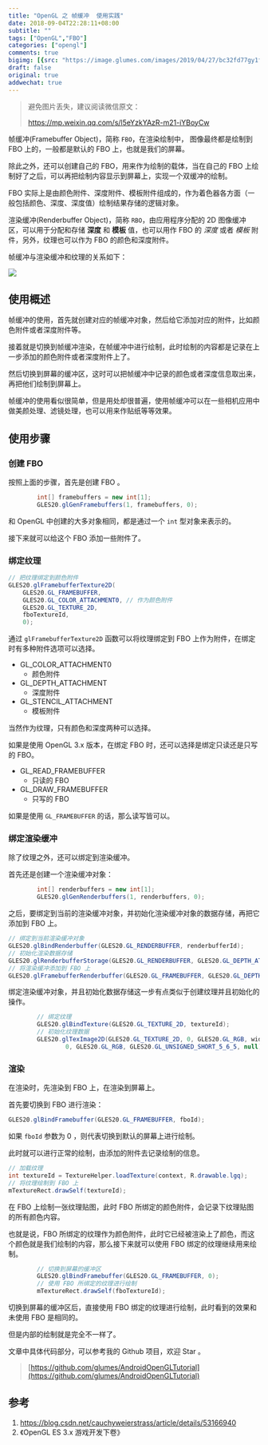 ```yaml
---
title: "OpenGL 之 帧缓冲  使用实践"
date: 2018-09-04T22:28:11+08:00
subtitle: ""
tags: ["OpenGL","FBO"]
categories: ["opengl"]
comments: true
bigimg: [{src: "https://image.glumes.com/images/2019/04/27/bc32fd77gy1fuxvv2w99zj20zk0njgof.jpg", desc: ""}]
draft: false
original: true
addwechat: true
---
```


> 避免图片丢失，建议阅读微信原文：
> 
> https://mp.weixin.qq.com/s/l5eYzkYAzR-m21-iYBoyCw

帧缓冲(Framebuffer Object)，简称 `FBO`，在渲染绘制中， 图像最终都是绘制到 FBO 上的，一般都是默认的 FBO 上，也就是我们的屏幕。

除此之外，还可以创建自己的 FBO，用来作为绘制的载体，当在自己的 FBO 上绘制好了之后，可以再把绘制内容显示到屏幕上，实现一个双缓冲的绘制。

FBO 实际上是由颜色附件、深度附件、模板附件组成的，作为着色器各方面（一般包括颜色、深度、深度值）绘制结果存储的逻辑对象。

<!--more-->

渲染缓冲(Renderbuffer Object)，简称 `RBO`，由应用程序分配的 2D 图像缓冲区，可以用于分配和存储 **深度** 和 **模板** 值，也可以用作 FBO 的 *深度* 或者 *模板* 附件，另外，纹理也可以作为 FBO 的颜色和深度附件。

帧缓冲与渲染缓冲和纹理的关系如下：

![](https://image.glumes.com/images/2019/04/27/bc32fd77gy1fuxlr1hxafj20a2081dg2.jpg)


## 使用概述

帧缓冲的使用，首先就创建对应的帧缓冲对象，然后给它添加对应的附件，比如颜色附件或者深度附件等。

接着就是切换到帧缓冲渲染，在帧缓冲中进行绘制，此时绘制的内容都是记录在上一步添加的颜色附件或者深度附件上了。

然后切换到屏幕的缓冲区，这时可以把帧缓冲中记录的颜色或者深度信息取出来，再把他们绘制到屏幕上。

帧缓冲的使用看似很简单，但是用处却很普遍，使用帧缓冲可以在一些相机应用中做美颜处理、滤镜处理，也可以用来作贴纸等等效果。

## 使用步骤


### 创建 FBO

按照上面的步骤，首先是创建 FBO 。

```java
        int[] framebuffers = new int[1];
        GLES20.glGenFramebuffers(1, framebuffers, 0);
```

和 OpenGL 中创建的大多对象相同，都是通过一个 `int` 型对象来表示的。


接下来就可以给这个 FBO 添加一些附件了。

### 绑定纹理

```java
// 把纹理绑定到颜色附件
GLES20.glFramebufferTexture2D(
    GLES20.GL_FRAMEBUFFER, 
    GLES20.GL_COLOR_ATTACHMENT0, // 作为颜色附件
    GLES20.GL_TEXTURE_2D, 
    fboTextureId, 
    0);
```

通过 `glFramebufferTexture2D` 函数可以将纹理绑定到 FBO 上作为附件，在绑定时有多种附件选项可以选择。

*   GL_COLOR_ATTACHMENT0    
    *   颜色附件
*   GL_DEPTH_ATTACHMENT     
    *   深度附件
*   GL_STENCIL_ATTACHMENT   
    *   模板附件

当然作为纹理，只有颜色和深度两种可以选择。

如果是使用 OpenGL 3.x 版本，在绑定 FBO 时，还可以选择是绑定只读还是只写的 FBO。

*   GL_READ_FRAMEBUFFER     
    *   只读的 FBO
*   GL_DRAW_FRAMEBUFFER     
    *   只写的 FBO 


如果是使用 `GL_FRAMEBUFFER` 的话，那么读写皆可以。

### 绑定渲染缓冲

除了纹理之外，还可以绑定到渲染缓冲。

首先还是创建一个渲染缓冲对象：

```java
        int[] renderbuffers = new int[1];
        GLES20.glGenRenderbuffers(1, renderbuffers, 0);
```


之后，要绑定到当前的渲染缓冲对象，并初始化渲染缓冲对象的数据存储，再把它添加到 FBO 上。
    
```java
// 绑定到当前渲染缓冲对象
GLES20.glBindRenderbuffer(GLES20.GL_RENDERBUFFER, renderbufferId);
// 初始化渲染数据存储
GLES20.glRenderbufferStorage(GLES20.GL_RENDERBUFFER, GLES20.GL_DEPTH_ATTACHMENT, width, height);
// 将渲染缓冲添加到 FBO 上
GLES20.glFramebufferRenderbuffer(GLES20.GL_FRAMEBUFFER, GLES20.GL_DEPTH_ATTACHMENT, GLES20.GL_RENDERBUFFER, renderbufferId);
```


绑定渲染缓冲对象，并且初始化数据存储这一步有点类似于创建纹理并且初始化的操作。

```java
        // 绑定纹理
        GLES20.glBindTexture(GLES20.GL_TEXTURE_2D, textureId);
        // 初始化纹理数据
        GLES20.glTexImage2D(GLES20.GL_TEXTURE_2D, 0, GLES20.GL_RGB, width, height,
                0, GLES20.GL_RGB, GLES20.GL_UNSIGNED_SHORT_5_6_5, null);
```


### 渲染

在渲染时，先渲染到 FBO 上，在渲染到屏幕上。

首先要切换到 FBO 进行渲染：

```java
GLES20.glBindFramebuffer(GLES20.GL_FRAMEBUFFER, fboId);
```

如果 `fboId` 参数为 0 ，则代表切换到默认的屏幕上进行绘制。

此时就可以进行正常的绘制，由添加的附件去记录绘制的信息。

```java
// 加载纹理
int textureId = TextureHelper.loadTexture(context, R.drawable.lgq);
// 将纹理绘制到 FBO 上
mTextureRect.drawSelf(textureId);
```

在 FBO 上绘制一张纹理贴图，此时 FBO 所绑定的颜色附件，会记录下纹理贴图的所有颜色内容。

也就是说，FBO 所绑定的纹理作为颜色附件，此时它已经被渲染上了颜色，而这个颜色就是我们绘制的内容，那么接下来就可以使用 FBO 绑定的纹理继续用来绘制。

```java
        // 切换到屏幕的缓冲区
        GLES20.glBindFramebuffer(GLES20.GL_FRAMEBUFFER, 0);
        // 使用 FBO 所绑定的纹理进行绘制
        mTextureRect.drawSelf(fboTextureId);
```

切换到屏幕的缓冲区后，直接使用 FBO 绑定的纹理进行绘制，此时看到的效果和未使用 FBO 是相同的。

但是内部的绘制就是完全不一样了。

文章中具体代码部分，可以参考我的 Github 项目，欢迎 Star 。

> [https://github.com/glumes/AndroidOpenGLTutorial](https://github.com/glumes/AndroidOpenGLTutorial)


## 参考

1. https://blog.csdn.net/cauchyweierstrass/article/details/53166940
2. 《OpenGL ES 3.x 游戏开发下卷》
